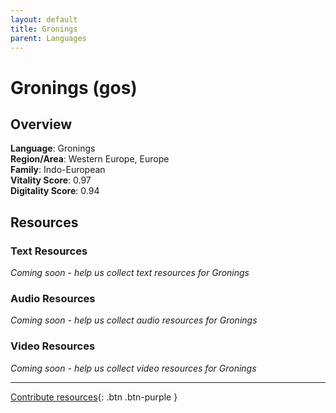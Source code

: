 ```yaml
---
layout: default
title: Gronings
parent: Languages
---
```


# Gronings (gos)

## Overview

**Language**: Gronings  
**Region/Area**: Western Europe, Europe  
**Family**: Indo-European  
**Vitality Score**: 0.97  
**Digitality Score**: 0.94  

## Resources

### Text Resources
*Coming soon - help us collect text resources for Gronings*

### Audio Resources
*Coming soon - help us collect audio resources for Gronings*

### Video Resources
*Coming soon - help us collect video resources for Gronings*

---

[Contribute resources](https://fairtrain.github.io/){: .btn .btn-purple }
